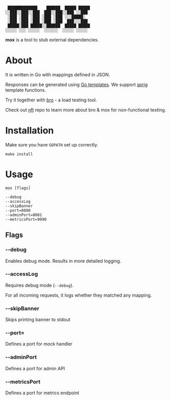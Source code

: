```
 █████████████    ██████  █████ █████
░░███░░███░░███  ███░░███░░███ ░░███ 
 ░███ ░███ ░███ ░███ ░███ ░░░█████░  
 ░███ ░███ ░███ ░███ ░███  ███░░░███ 
 █████░███ █████░░██████  █████ █████
░░░░░ ░░░ ░░░░░  ░░░░░░  ░░░░░ ░░░░░ 
```

**mox** is a tool to stub external dependencies.

# About

It is written in Go with mappings defined in JSON.

Responses can be generated using [Go templates](https://pkg.go.dev/text/template). We support [sprig](https://masterminds.github.io/sprig/) template functions. 

Try it together with [bro](https://github.com/lameaux/bro) - a load testing tool.

Check out [nft](https://github.com/lameaux/nft) repo to learn more about bro & mox for non-functional testing.

# Installation

Make sure you have `GOPATH` set up correctly.

```shell
make install
```

# Usage

```shell
mox [flags]

--debug 
--accessLog
--skipBanner
--port=8080
--adminPort=8081
--metricsPort=9090
```

## Flags

### --debug

Enables debug mode. Results in more detailed logging.

### --accessLog

Requires debug mode (`--debug`).

For all incoming requests, it logs whether they matched any mapping.

### --skipBanner

Skips printing banner to stdout

### --port=

Defines a port for mock handler

### --adminPort

Defines a port for admin API

### --metricsPort

Defines a port for metrics endpoint

